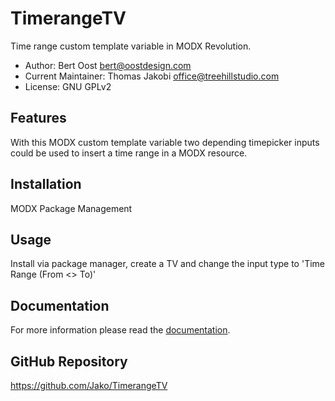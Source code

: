 # TimerangeTV

Time range custom template variable in MODX Revolution.

- Author: Bert Oost <bert@oostdesign.com>
- Current Maintainer: Thomas Jakobi <office@treehillstudio.com>
- License: GNU GPLv2

## Features

With this MODX custom template variable two depending timepicker inputs could be
used to insert a time range in a MODX resource.

## Installation

MODX Package Management

## Usage

Install via package manager, create a TV and change the input type to 'Time
Range (From <> To)'

## Documentation

For more information please read the [documentation](https://jako.github.io/TimerangeTV/).

## GitHub Repository

https://github.com/Jako/TimerangeTV
